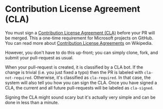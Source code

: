 # Contribution License Agreement (CLA)

You must sign a [Contribution License Agreement (CLA)](https://cla.opensource.microsoft.com/) before your PR will be merged. This a one-time requirement for Microsoft projects on GitHub. You can read more about [Contribution License Agreements](https://en.wikipedia.org/wiki/Contributor_License_Agreement) on Wikipedia.

However, you don't have to do this up-front; you can simply clone, fork, and submit your pull-request as usual.

When your pull-request is created, it is classified by a CLA bot. If the change is trivial (i.e. you just fixed a typo) then the PR is labeled with `cla-not-required`. Otherwise, it's classified as `cla-required`. In that case, the system will also tell you how you can sign the CLA. Once you have signed a CLA, the current and all future pull-requests will be labeled as `cla-signed`.

Signing the CLA might sound scary but it's actually very simple and can be done in less than a minute.
